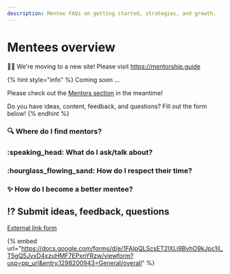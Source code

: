 ```yaml
---
description: Mentee FAQs on getting started, strategies, and growth.
---
```


# Mentees overview

👋🏽 We're moving to a new site! Please visit https://mentorship.guide

{% hint style="info" %}
Coming soon ...

Please check out the [Mentors section](mentors-overview.md) in the meantime!

Do you have ideas, content, feedback, and questions? Fill out the form below!
{% endhint %}

### :mag: Where do I find mentors?

### :speaking\_head: What do I ask/talk about?

### :hourglass\_flowing\_sand: How do I respect their time?

### :sparkles: How do I become a better mentee?

## :interrobang: Submit ideas, feedback, questions&#x20;

[External link form](https://docs.google.com/forms/d/e/1FAIpQLScsET2lXLj9ByhO9kJpc1il\_T5gQ5JvxD4xzuHMF7EPxnYRzw/viewform?usp=pp\_url\&entry.1298200943=General/overall)

{% embed url="https://docs.google.com/forms/d/e/1FAIpQLScsET2lXLj9ByhO9kJpc1il_T5gQ5JvxD4xzuHMF7EPxnYRzw/viewform?usp=pp_url&entry.1298200943=General/overall" %}



